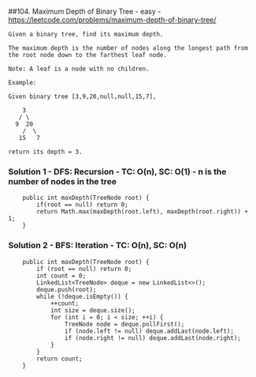 ##104. Maximum Depth of Binary Tree - easy - https://leetcode.com/problems/maximum-depth-of-binary-tree/
```
Given a binary tree, find its maximum depth.

The maximum depth is the number of nodes along the longest path from the root node down to the farthest leaf node.

Note: A leaf is a node with no children.

Example:

Given binary tree [3,9,20,null,null,15,7],

    3
   / \
  9  20
    /  \
   15   7

return its depth = 3.
```

### Solution 1 - DFS: Recursion - TC: O(n), SC: O(1) - n is the number of nodes in the tree
```
    public int maxDepth(TreeNode root) {
        if(root == null) return 0;
        return Math.max(maxDepth(root.left), maxDepth(root.right)) + 1;
    }
```

### Solution 2 - BFS: Iteration - TC: O(n), SC: O(n)
```
    public int maxDepth(TreeNode root) {
        if (root == null) return 0;
        int count = 0;
        LinkedList<TreeNode> deque = new LinkedList<>();
        deque.push(root);
        while (!deque.isEmpty()) {
            ++count;
            int size = deque.size();
            for (int i = 0; i < size; ++i) {
                TreeNode node = deque.pollFirst();
                if (node.left != null) deque.addLast(node.left);
                if (node.right != null) deque.addLast(node.right);
            }
        }
        return count;
    }
```
